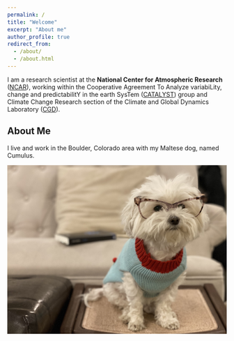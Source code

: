 ```yaml
---
permalink: /
title: "Welcome"
excerpt: "About me"
author_profile: true
redirect_from: 
  - /about/
  - /about.html
---
```


I am a research scientist at the **National Center for Atmospheric Research** ([NCAR](https://ncar.ucar.edu/)), working within the Cooperative Agreement To Analyze variabiLity, change and predictabilitY in the earth SysTem ([CATALYST](https://www.cgd.ucar.edu/projects/catalyst/)) group and Climate Change Research section of the Climate and Global Dynamics Laboratory ([CGD](https://www.cgd.ucar.edu/)). 

[//]: # (Earth system models, statistics, and machine learning for climate science)
[//]: # (======)
[//]: # (dsasd)

[//]: # (What are Earth system models?)
[//]: # (------)
[//]: # (fewfw)

[//]: # (**How to learn more**)
[//]: # (foieiwn)

[//]: # (What is machine learning?)
[//]: # (------)
[//]: # (feewfe)

[//]: # (**How to learn more**)
[//]: # (sfdsf)

About Me
------
I live and work in the Boulder, Colorado area with my Maltese dog, named Cumulus. 

![](/images/image2.jpeg)
